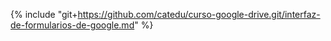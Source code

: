 {% include "git+https://github.com/catedu/curso-google-drive.git/interfaz-de-formularios-de-google.md" %} 



